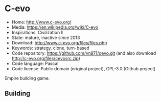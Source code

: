 # C-evo

- Home: http://www.c-evo.org/
- Media: https://en.wikipedia.org/wiki/C-evo
- Inspirations: Civilization II
- State: mature, inactive since 2013
- Download: http://www.c-evo.org/files/files.php
- Keywords: strategy, clone, turn-based
- Code repository: https://github.com/vn971/cevo.git (and also download http://c-evo.org/files/cevosrc.zip)
- Code language: Pascal
- Code license: Public domain (original project), GPL-3.0 (Github project)

Empire building game.

## Building
